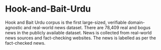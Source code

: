 # Hook-and-Bait-Urdu
Hook and Bait Urdu corpus is the first large-sized, verifiable domain-agnostic and real-world news dataset. There are 78,409 real and bogus news in the publicly available dataset. News is collected from real-world news sources and fact-checking websites. The news is labelled as per the fact-checked news.
